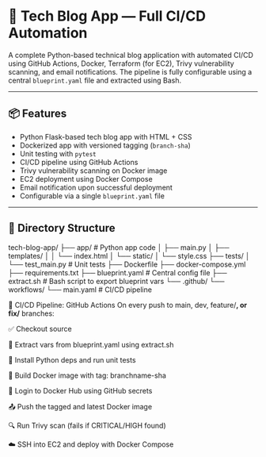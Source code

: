 # 📝 Tech Blog App — Full CI/CD Automation

A complete Python-based technical blog application with automated CI/CD using GitHub Actions, Docker, Terraform (for EC2), Trivy vulnerability scanning, and email notifications. The pipeline is fully configurable using a central `blueprint.yaml` file and extracted using Bash.

---

## 📦 Features

- Python Flask-based tech blog app with HTML + CSS
- Dockerized app with versioned tagging (`branch-sha`)
- Unit testing with `pytest`
- CI/CD pipeline using GitHub Actions
- Trivy vulnerability scanning on Docker image
- EC2 deployment using Docker Compose
- Email notification upon successful deployment
- Configurable via a single `blueprint.yaml` file

---

## 🧭 Directory Structure

tech-blog-app/
├── app/ # Python app code
│ ├── main.py
│ ├── templates/
│ │ └── index.html
│ └── static/
│ └── style.css
├── tests/
│ └── test_main.py # Unit tests
├── Dockerfile
├── docker-compose.yml
├── requirements.txt
├── blueprint.yaml # Central config file
├── extract.sh # Bash script to export blueprint vars
└── .github/
└── workflows/
└── main.yaml # CI/CD pipeline

🚀 CI/CD Pipeline: GitHub Actions
On every push to main, dev, feature/**, or fix/** branches:

✅ Checkout source

🧠 Extract vars from blueprint.yaml using extract.sh

🧪 Install Python deps and run unit tests

🐳 Build Docker image with tag: branchname-sha

🔐 Login to Docker Hub using GitHub secrets

📤 Push the tagged and latest Docker image

🔍 Run Trivy scan (fails if CRITICAL/HIGH found)

☁️ SSH into EC2 and deploy with Docker Compose
